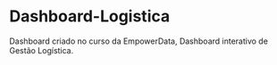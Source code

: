 # Dashboard-Logistica
Dashboard criado no curso da EmpowerData, Dashboard interativo de Gestão Logística.
